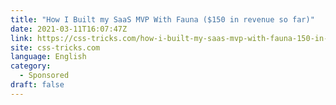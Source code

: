 ```yaml
---
title: "How I Built my SaaS MVP With Fauna ($150 in revenue so far)"
date: 2021-03-11T16:07:47Z
link: https://css-tricks.com/how-i-built-my-saas-mvp-with-fauna-150-in-revenue-so-far/?utm_medium=RSS&utm_source=news.12bit.vn
site: css-tricks.com
language: English
category:
  - Sponsored
draft: false
---
```


